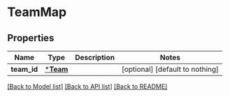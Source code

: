 # TeamMap


## Properties
Name | Type | Description | Notes
------------ | ------------- | ------------- | -------------
**team_id** | [***Team**](Team.md) |  | [optional] [default to nothing]


[[Back to Model list]](../README.md#models) [[Back to API list]](../README.md#api-endpoints) [[Back to README]](../README.md)


